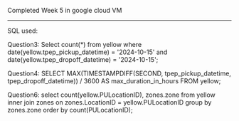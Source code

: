 Completed Week 5 in google cloud VM

---
SQL used:

Question3:
Select count(*) from yellow
where date(yellow.tpep_pickup_datetime) = '2024-10-15' and date(yellow.tpep_dropoff_datetime) = '2024-10-15';

Question4:
SELECT MAX(TIMESTAMPDIFF(SECOND, tpep_pickup_datetime, tpep_dropoff_datetime)) / 3600 AS max_duration_in_hours
FROM yellow;

Question6:
select count(yellow.PULocationID), zones.zone from yellow
inner join zones on zones.LocationID = yellow.PULocationID
group by zones.zone order by count(PULocationID);